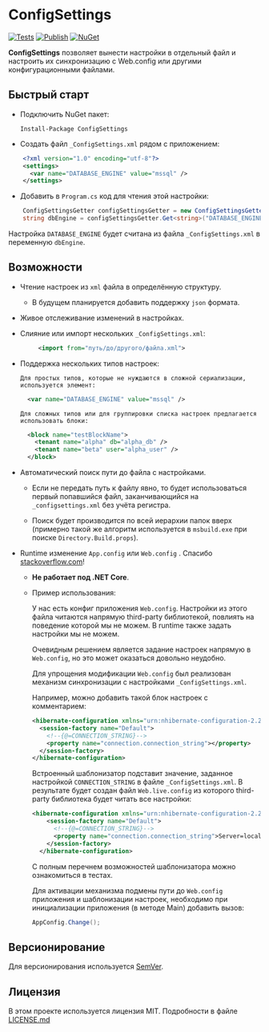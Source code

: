 # ConfigSettings

[![Tests](https://github.com/DirectumCompany/ConfigSettings/actions/workflows/tests.yml/badge.svg)](https://github.com/DirectumCompany/ConfigSettings/actions/workflows/tests.yml)
[![Publish](https://github.com/DirectumCompany/ConfigSettings/actions/workflows/release.yml/badge.svg)](https://github.com/DirectumCompany/ConfigSettings/actions/workflows/release.yml)
[![NuGet](https://img.shields.io/nuget/v/configsettings.svg)](https://www.nuget.org/packages/ConfigSettings)

**ConfigSettings** позволяет вынести настройки в отдельный файл и настроить их синхронизацию с Web.config или другими конфигурационными файлами.

## Быстрый старт 
* Подключить NuGet пакет:
 
   `Install-Package ConfigSettings`

* Создать файл `_ConfigSettings.xml` рядом с приложением: 
```xml
    <?xml version="1.0" encoding="utf-8"?>
    <settings>
      <var name="DATABASE_ENGINE" value="mssql" />
    </settings>
```

* Добавить в `Program.cs` код для чтения этой настройки:
```cs
    ConfigSettingsGetter configSettingsGetter = new ConfigSettingsGetter();  
    string dbEngine = configSettingsGetter.Get<string>("DATABASE_ENGINE");        
```      
    
Настройка `DATABASE_ENGINE` будет считана из файла `_ConfigSettings.xml` в переменную `dbEngine`.

## Возможности
* Чтение настроек из `xml` файла в определённую структуру. 
   * В будущем планируется добавить поддержку `json` формата.
* Живое отслеживание изменений в настройках.
* Слияние или импорт нескольких `_ConfigSettings.xml`:


  ```xml
       <import from="путь/до/другого/файла.xml">
  ``` 

* Поддержка нескольких типов настроек:
    
      Для простых типов, которые не нуждаются в сложной сериализации, используется элемент:

     ```xml
       <var name="DATABASE_ENGINE" value="mssql" />
     ``` 

      Для сложных типов или для группировки списка настроек предлагается использовать блоки: 

     ```xml
       <block name="testBlockName">
         <tenant name="alpha" db="alpha_db" />
         <tenant name="beta" user="alpha_user" />
       </block>
     ```

* Автоматический поиск пути до файла с настройками. 

   * Если не передать путь к файлу явно, то будет использоваться первый попавшийся файл, заканчивающийся на `_configsettings.xml` без учёта регистра.
  
   * Поиск будет производится по всей иерархии папок вверх (примерно такой же алгоритм используется в `msbuild.exe` при поиске `Directory.Build.props`).

* Runtime изменение `App.config` или `Web.config` . Спасибо [stackoverflow.com](https://stackoverflow.com/questions/6150644/change-default-app-config-at-runtime)!
   
   * **Не работает под .NET Core**. 
   
   * Пример использования:
  
      У нас есть конфиг приложения `Web.config`. Настройки из этого файла читаются напрямую third-party библиотекой, повлиять на поведение которой мы не можем. В runtime также задать настройки мы не можем. 
  
      Очевидным решением является задание настроек напрямую в `Web.config`, но это может оказаться довольно неудобно. 
  
      Для упрощения модификации `Web.config` был реализован механизм синхронизации с настройками `_ConfigSettings.xml`.
  
      Например, можно добавить такой блок настроек с комментарием: 
     ```xml
     <hibernate-configuration xmlns="urn:nhibernate-configuration-2.2">
       <session-factory name="Default">
         <!--{@=CONNECTION_STRING}-->
         <property name="connection.connection_string"></property>
       </session-factory>
     </hibernate-configuration>
     ```
  
      Встроенный шаблонизатор подставит значение, заданное настройкой `CONNECTION_STRING` в файле `_ConfigSettings.xml`. В результате будет создан файл `Web.live.config` из которого third-party библиотека будет читать все настройки:
  
     ```xml
     <hibernate-configuration xmlns="urn:nhibernate-configuration-2.2">
         <session-factory name="Default">
           <!--{@=CONNECTION_STRING}-->
           <property name="connection.connection_string">Server=localhost;Database=db;User ID=postgres;Password=password</property>
         </session-factory>
       </hibernate-configuration>
     ``` 
  
      С полным перечнем возможностей шаблонизатора можно ознакомиться в тестах.
  
      Для активации механизма подмены пути до `Web.config` приложения и шаблонизации настроек, необходимо при инициализации приложения (в методе Main) добавить вызов:
     ```cs
     AppConfig.Change();
     ```

## Версионирование

Для версионирования используется [SemVer](http://semver.org/).  


## Лицензия

В этом проекте используется лицензия MIT.
Подробности в файле [LICENSE.md](LICENSE.md)
